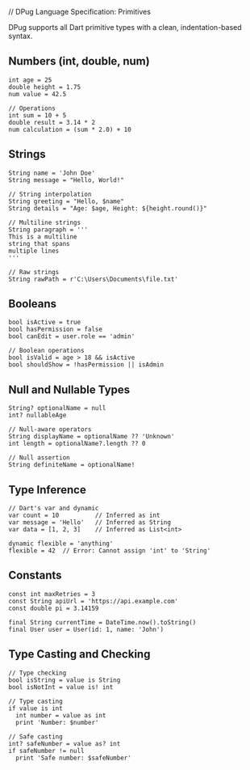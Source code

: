 // DPug Language Specification: Primitives

DPug supports all Dart primitive types with a clean, indentation-based syntax.

## Numbers (int, double, num)

```dpug
int age = 25
double height = 1.75
num value = 42.5

// Operations
int sum = 10 + 5
double result = 3.14 * 2
num calculation = (sum * 2.0) + 10
```

## Strings

```dpug
String name = 'John Doe'
String message = "Hello, World!"

// String interpolation
String greeting = "Hello, $name"
String details = "Age: $age, Height: ${height.round()}"

// Multiline strings
String paragraph = '''
This is a multiline
string that spans
multiple lines
'''

// Raw strings
String rawPath = r'C:\Users\Documents\file.txt'
```

## Booleans

```dpug
bool isActive = true
bool hasPermission = false
bool canEdit = user.role == 'admin'

// Boolean operations
bool isValid = age > 18 && isActive
bool shouldShow = !hasPermission || isAdmin
```

## Null and Nullable Types

```dpug
String? optionalName = null
int? nullableAge

// Null-aware operators
String displayName = optionalName ?? 'Unknown'
int length = optionalName?.length ?? 0

// Null assertion
String definiteName = optionalName!
```

## Type Inference

```dpug
// Dart's var and dynamic
var count = 10          // Inferred as int
var message = 'Hello'   // Inferred as String
var data = [1, 2, 3]    // Inferred as List<int>

dynamic flexible = 'anything'
flexible = 42  // Error: Cannot assign 'int' to 'String'
```

## Constants

```dpug
const int maxRetries = 3
const String apiUrl = 'https://api.example.com'
const double pi = 3.14159

final String currentTime = DateTime.now().toString()
final User user = User(id: 1, name: 'John')
```

## Type Casting and Checking

```dpug
// Type checking
bool isString = value is String
bool isNotInt = value is! int

// Type casting
if value is int
  int number = value as int
  print 'Number: $number'

// Safe casting
int? safeNumber = value as? int
if safeNumber != null
  print 'Safe number: $safeNumber'
```
